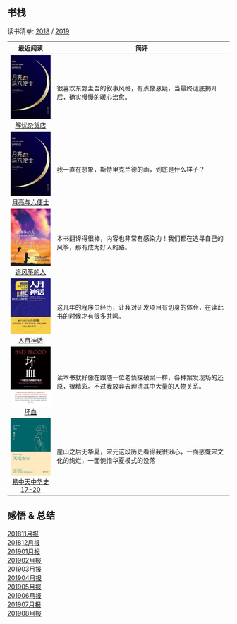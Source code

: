 ## 书栈

读书清单: [2018](./2018/README.md) / [2019](./2019/README.md)

|                         最近阅读                            |                       简评                             |
|:----------------------------------------------------------:|--------------------------------------------------------|
|[![](./pic/0037.jpg)<br>解忧杂货店](./2019/解忧杂货店.md)| 很喜欢东野圭吾的叙事风格，有点像悬疑，当最终谜底揭开后，确实慢慢的暖心治愈。 |
|[![](./pic/0037.jpg)<br>月亮与六便士](./2019/月亮与六便士.md)| 我一直在想象，斯特里克兰德的画，到底是什么样子？|
|[![](./pic/0036.jpg)<br>追风筝的人](./2019/追风筝的人.md)| 本书翻译得很棒，内容也非常有感染力！我们都在追寻自己的风筝，那有成为好人的路。 |
|[![](./pic/0035.jpg)<br>人月神话](./2019/人月神话.md)| 这几年的程序员经历，让我对研发项目有切身的体会，在读此书的时候才有很多共鸣。|
|[![](./pic/0034.jpg)<br>坏血](./2019/坏血.md)| 读本书就好像在跟随一位老侦探破案一样，各种案发现场的还原，很精彩。不过我放弃去理清其中大量的人物关系。 |
|[![](./pic/0033.jpg)<br>易中天中华史17-20](./2019/易中天中华史17-20.md)| 崖山之后无华夏，宋元这段历史看得我很揪心，一面感慨宋文化的绚烂，一面惋惜华夏模式的没落 |


## 感悟 & 总结
[201811月报](./ARTS-201811月报.md)  
[201812月报](./ARTS-201812月报.md)  
[201901月报](./ARTS-201901月报.md)  
[201902月报](./ARTS-201902.md)  
[201903月报](./ARTS-201903.md)  
[201904月报](./ARTS-201904.md)  
[201905月报](./ARTS-201905.md)  
[201906月报](./ARTS-201906.md)  
[201907月报](./ARTS-201907.md)  
[201908月报](./ARTS-201908.md)  
